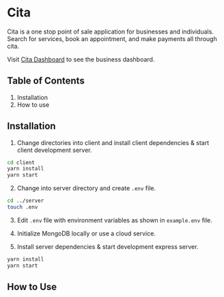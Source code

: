 # Cita

Cita is a one stop point of sale application for businesses and individuals. Search for services, book an appointment, and make payments all through cita.

Visit [Cita Dashboard](https://github.com/juanoxmar/cita-dashboard) to see the business dashboard.

## Table of Contents

1. Installation
2. How to use

## Installation

1. Change directories into client and install client dependencies & start client development server.
```bash
cd client
yarn install
yarn start
```
2. Change into server directory and create `.env` file.
```bash
cd ../server
touch .env
```
3. Edit `.env` file with environment variables as shown in `example.env` file.

4. Initialize MongoDB locally or use a cloud service.

5. Install server dependencies & start development express server.
```bash
yarn install
yarn start
```

## How to Use


